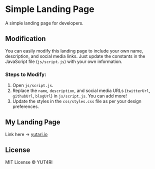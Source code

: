 # Simple Landing Page
A simple landing page for developers.

## Modification
You can easily modify this landing page to include your own name, description, and social media links. Just update the constants in the JavaScript file (`js/script.js`) with your own information.

### Steps to Modify:
1. Open `js/script.js`.
2. Replace the `name`, `description`, and social media URLs (`twitterUrl`, `githubUrl`, `blogUrl`) in `js/script.js`. You can add more!
3. Update the styles in the `css/styles.css` file as per your design preferences.

## My Landing Page
Link here -> [yutari.io](https://yutari.io)

## License
MIT License © YUT4RI